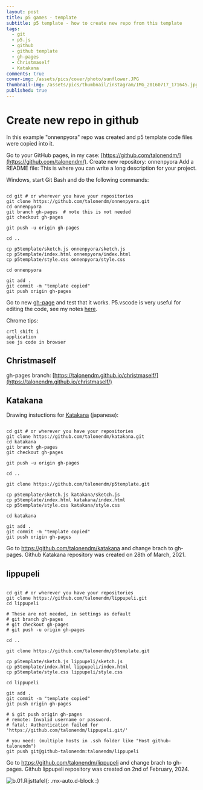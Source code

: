 ```yaml
---
layout: post
title: p5 games - template
subtitle: p5 template - how to create new repo from this template
tags:
  - git 
  - p5.js
  - github
  - github template
  - gh-pages
  - Christmaself
  - Katakana
comments: true
cover-img: /assets/pics/cover/photo/sunflower.JPG
thumbnail-img: /assets/pics/thumbnail/instagram/IMG_20160717_171645.jpg
published: true
---
```


# Create new repo in github

In this example "onnenpyora" repo was created and p5 template code files were copied into it.

Go to your GitHub pages, in my case: [https://github.com/talonendm/](https://github.com/talonendm/).
Create new repository: onnenpyora
Add a README file: This is where you can write a long description for your project.

Windows, start Git Bash and do the following commands:

~~~

cd git # or wherever you have your repositories
git clone https://github.com/talonendm/onnenpyora.git
cd onnenpyora
git branch gh-pages  # note this is not needed
git checkout gh-pages

git push -u origin gh-pages

cd ..

cp p5template/sketch.js onnenpyora/sketch.js
cp p5template/index.html onnenpyora/index.html
cp p5template/style.css onnenpyora/style.css

cd onnenpyora

git add .
git commit -m "template copied"
git push origin gh-pages

~~~

Go to new [gh-page](https://talonendm.github.io/onnenpyora/) and test that it works. P5.vscode is very useful for editing the code, see my notes [here](https://talonendm.github.io/2020-11-16-JStips/).





Chrome tips:

~~~
crtl shift i
application
see js code in browser
~~~


## Christmaself

gh-pages branch: [https://talonendm.github.io/christmaself/](https://talonendm.github.io/christmaself/)


## Katakana

Drawing instuctions for [Katakana](https://www.lexilogos.com/keyboard/katakana.htm) (japanese):

~~~

cd git # or wherever you have your repositories
git clone https://github.com/talonendm/katakana.git
cd katakana
git branch gh-pages
git checkout gh-pages

git push -u origin gh-pages

cd ..

git clone https://github.com/talonendm/p5template.git

cp p5template/sketch.js katakana/sketch.js
cp p5template/index.html katakana/index.html
cp p5template/style.css katakana/style.css

cd katakana

git add .
git commit -m "template copied"
git push origin gh-pages

~~~
Go to https://github.com/talonendm/katakana and change brach to gh-pages. Github Katakana repository was created on 28th of March, 2021.

## lippupeli

~~~

cd git # or wherever you have your repositories
git clone https://github.com/talonendm/lippupeli.git
cd lippupeli

# These are not needed, in settings as default
# git branch gh-pages
# git checkout gh-pages
# git push -u origin gh-pages

cd ..

git clone https://github.com/talonendm/p5template.git

cp p5template/sketch.js lippupeli/sketch.js
cp p5template/index.html lippupeli/index.html
cp p5template/style.css lippupeli/style.css

cd lippupeli

git add .
git commit -m "template copied"
git push origin gh-pages

# $ git push origin gh-pages
# remote: Invalid username or password.
# fatal: Authentication failed for 'https://github.com/talonendm/lippupeli.git/'

# you need: (multiple hosts in .ssh folder like "Host github-talonendm")
git push git@github-talonendm:talonendm/lippupeli

~~~




Go to https://github.com/talonendm/lippupeli and change brach to gh-pages. Github lippupeli repository was created on 2nd of February, 2024.

![b.01.Rijsttafel](/assets/pics/page/repo/lippupeligithub.jpg){: .mx-auto.d-block :}

